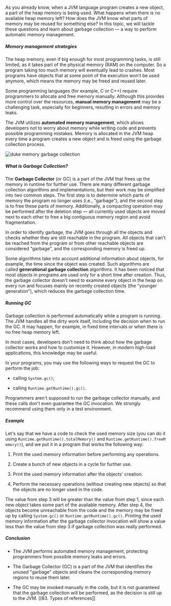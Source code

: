 As you already know, when a JVM language program creates a new object, a part of the heap memory is being used. What happens when there is no available heap memory left? How does the JVM know what parts of memory may be reused for something else? In this topic, we will tackle these questions and learn about garbage collection — a way to perform automatic memory management.

##### Memory management strategies

The heap memory, even if big enough for most programming tasks, is still limited, as it takes part of the physical memory (RAM) on the computer. So a program taking too much memory will eventually lead to crashes. Most programs have objects that at some point of the execution won't be used anymore, which means the memory may be freed and reused later.

Some programming languages (for example, C or C++) require programmers to allocate and free memory manually. Although this provides more control over the resources, **manual memory management** may be a challenging task, especially for beginners, resulting in errors and memory leaks.

The JVM utilizes **automated memory management**, which allows developers not to worry about memory while writing code and prevents possible programming mistakes. Memory is allocated in the JVM heap every time a program creates a new object and is freed using the garbage collection process.

![duke memory garbage collection](https://ucarecdn.com/70d93392-2f04-4d2a-97b2-be30c90e34d8/)

##### What is Garbage Collection?

The **Garbage Collector** (or GC) is a part of the JVM that frees up the memory in runtime for further use. There are many different garbage collection algorithms and implementations, but their work may be simplified into two common steps. The first step is to determine which parts of memory the program no longer uses (i.e., "garbage"), and the second step is to free these parts of memory. Additionally, a compacting operation may be performed after the deletion step — all currently used objects are moved next to each other to free a big contiguous memory region and avoid fragmentation.

In order to identify garbage, the JVM goes through all the objects and checks whether they are still reachable in the program. All objects that can't be reached from the program or from other reachable objects are considered "garbage", and the corresponding memory is freed up.

Some algorithms take into account additional information about objects, for example, the time since the object was created. Such algorithms are called **generational garbage collection** algorithms. It has been noticed that most objects in programs are used only for a short time after creation. Thus, the garbage collector doesn't need to examine every object in the heap on every run and focuses mainly on recently created objects (the "younger generation"), which reduces the garbage collection time.

##### Running GC

Garbage collection is performed automatically while a program is running. The JVM handles all the dirty work itself, including the decision when to run the GC. It may happen, for example, in fixed time intervals or when there is no free heap memory left.

In most cases, developers don't need to think about how the garbage collector works and how to customize it. However, in modern high-load applications, this knowledge may be useful.

In your programs, you may use the following ways to request the GC to perform the job:

- calling `System.gc()`;
    
- calling `Runtime.getRuntime().gc()`.
    

Programmers aren't supposed to run the garbage collector manually, and these calls don't even guarantee the GC invocation. We strongly recommend using them only in a test environment.

##### Example

Let's say that we have a code to check the used memory size (you can do it using `Runtime.getRuntime().totalMemory()` and `Runtime.getRuntime().freeMemory()`), and we put it in a program that works the following way:

1. Print the used memory information before performing any operations.
    
2. Create a bunch of new objects in a cycle for further use.
    
3. Print the used memory information after the objects' creation.
    
4. Perform the necessary operations (without creating new objects) so that the objects are no longer used in the code.
    

The value from step 3 will be greater than the value from step 1, since each new object takes some part of the available memory. After step 4, the objects become unreachable from the code and the memory may be freed up by calling `System.gc()` or `Runtime.getRuntime().gc()`. Printing the used memory information after the garbage collector invocation will show a value less than the value from step 3 if garbage collection was really performed.

##### Conclusion

- The JVM performs automated memory management, protecting programmers from possible memory leaks and errors.
    
- The Garbage Collector (GC) is a part of the JVM that identifies the unused "garbage" objects and cleans the corresponding memory regions to reuse them later.
    
- The GC may be invoked manually in the code, but it is not guaranteed that the garbage collection will be performed, as the decision is still up to the JVM.
[[83. Types of references]]

